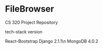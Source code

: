 # FileBrowser
CS 320 Project Repository


tech-stack        version

React-Bootstrap 
Django            2.1.1\n
MongoDB           4.0.2
